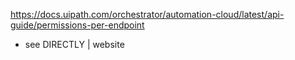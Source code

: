 https://docs.uipath.com/orchestrator/automation-cloud/latest/api-guide/permissions-per-endpoint

* see DIRECTLY | website